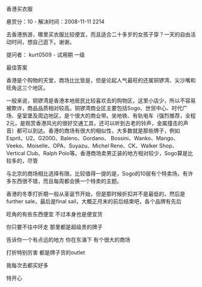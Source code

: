  香港买衣服

悬赏分：10 - 解决时间：2008-11-11 2214

去香港旅游，哪里买衣服比较便宜，而且适合二十多岁的女孩子穿？一天的自由活动时间，想自己逛下。谢谢。

提问者： kurt0509 - 试用期 一级

最佳答案

香港是个购物的天堂，商场比比皆是，但是论起人气最旺的还属铜锣湾、尖沙嘴和旺角这三个地区。



一般来说，铜锣湾是香港本地居民比较喜欢去的购物区，这里小店少，所以不容易被欺诈，商品品质相对较高。铜锣湾商业区主要包括Sogo、世贸中心、时代广场、皇室堡及周边地区，是个很大的商业带。坐地铁、有轨电车（强烈推荐，全程2元，是观赏香港风光的很好交通工具，还可以听到古老的铃声，金属撞击的声音）都可以到达。香港的商场有很大的相似性，大多数就是那些牌子，例如Esprit、U2、G2000、Baleno、Gordano、 Bossini、Wanko、Mango、Veeko、Moiselle、OPA、Suyazu、Michel Rene、CK、Walker Shop、Vertical Club、Ralph Polo等。香港商场卖男正装的地方相对较少，Sogo算是比较多的，尽管

与北京的商场相比选择有限。比较值得一提的是，Sogo的10层有个特卖场，有许多东西很不错，而且每周都会换一个特卖的主题。



香港的冬季打折期一般从圣诞节开始，但是那时候折扣并不是最低的，然后是further sale，最后是final sail，大概正月末的前后结束吧，各个品牌有先后



旺角的有些东西便宜 不过本身也是便宜货

你只要不往中环走 那里都是超级贵的牌子



告诉你一个有点远的地方 你在东涌下 有个很大的商场

打折特别厉害 都是牌子货的outlet

我每次去都买好多

特开心




